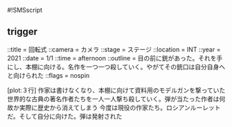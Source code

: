 #!SMSscript

## trigger

::title = 回転式
::camera = カメラ
::stage = ステージ
::location = INT
::year = 2021
::date = 1/1
::time = afternoon
::outline = 目の前に銃があった。それを手にし、本棚に向ける。名作を一つ一つ殺していく。やがてその銃口は自分自身へと向けられた
::flags = nospin

[plot:３行]
作家は書けなくなり、本棚に向けて資料用のモデルガンを撃っていた
世界的な古典の著名作者たちを一人一人撃ち殺していく。弾が当たった作者は何故か実際に歴史から消えてしまう
今度は現役の作家たち。ロシアンルーレットだ。そして自分に向けた。弾は発射された

